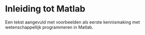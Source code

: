 # Inleiding tot Matlab

Een tekst aangevuld met voorbeelden als eerste kennismaking met wetenschappellijk programmeren in Matlab.